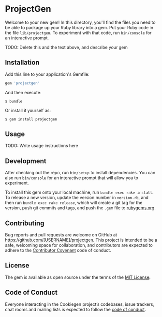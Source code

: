 # ProjectGen

Welcome to your new gem! In this directory, you'll find the files you need to be able to package up your Ruby library into a gem. Put your Ruby code in the file `lib/projectgen`. To experiment with that code, run `bin/console` for an interactive prompt.

TODO: Delete this and the text above, and describe your gem

## Installation

Add this line to your application's Gemfile:

```ruby
gem 'projectgen'
```

And then execute:

    $ bundle

Or install it yourself as:

    $ gem install projectgen

## Usage

TODO: Write usage instructions here

## Development

After checking out the repo, run `bin/setup` to install dependencies. You can also run `bin/console` for an interactive prompt that will allow you to experiment.

To install this gem onto your local machine, run `bundle exec rake install`. To release a new version, update the version number in `version.rb`, and then run `bundle exec rake release`, which will create a git tag for the version, push git commits and tags, and push the `.gem` file to [rubygems.org](https://rubygems.org).

## Contributing

Bug reports and pull requests are welcome on GitHub at https://github.com/[USERNAME]/projectgen. This project is intended to be a safe, welcoming space for collaboration, and contributors are expected to adhere to the [Contributor Covenant](http://contributor-covenant.org) code of conduct.

## License

The gem is available as open source under the terms of the [MIT License](https://opensource.org/licenses/MIT).

## Code of Conduct

Everyone interacting in the Cookiegen project’s codebases, issue trackers, chat rooms and mailing lists is expected to follow the [code of conduct](https://github.com/[USERNAME]/projectgen/blob/master/CODE_OF_CONDUCT.md).
